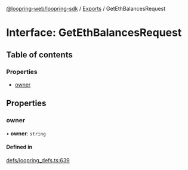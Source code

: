 [@loopring-web/loopring-sdk](../README.md) / [Exports](../modules.md) / GetEthBalancesRequest

# Interface: GetEthBalancesRequest

## Table of contents

### Properties

- [owner](GetEthBalancesRequest.md#owner)

## Properties

### owner

• **owner**: `string`

#### Defined in

[defs/loopring_defs.ts:639](https://github.com/Loopring/loopring_sdk/blob/f91f904/src/defs/loopring_defs.ts#L639)
